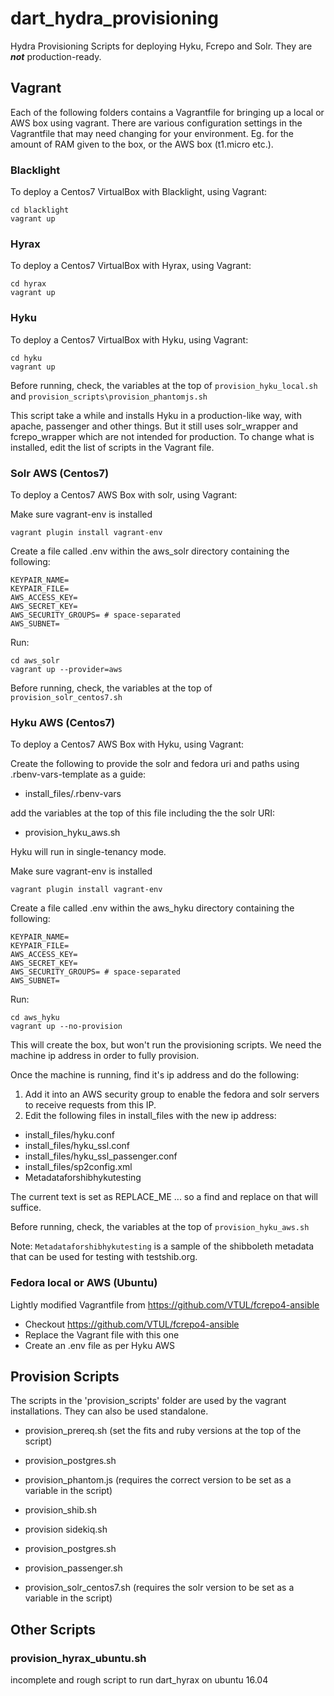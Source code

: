 # dart_hydra_provisioning
Hydra Provisioning Scripts for deploying Hyku, Fcrepo and Solr. They are  **_not_** production-ready.

## Vagrant

Each of the following folders contains a Vagrantfile for bringing up a local or AWS box using vagrant. There are various configuration settings in the Vagrantfile that may need changing for your environment. Eg. for the amount of RAM given to the box, or the AWS box (t1.micro etc.).

### Blacklight

To deploy a Centos7 VirtualBox with Blacklight, using Vagrant:

```
cd blacklight
vagrant up
```

### Hyrax

To deploy a Centos7 VirtualBox with Hyrax, using Vagrant:

```
cd hyrax
vagrant up
```

### Hyku

To deploy a Centos7 VirtualBox with Hyku, using Vagrant:

```
cd hyku
vagrant up
```

Before running, check, the variables at the top of `provision_hyku_local.sh` and `provision_scripts\provision_phantomjs.sh`

This script take a while and installs Hyku in a production-like way, with apache, passenger and other things. But it still uses solr_wrapper and fcrepo_wrapper which are not intended for production. To change what is installed, edit the list of scripts in the Vagrant file.

### Solr AWS (Centos7)

To deploy a Centos7 AWS Box with solr, using Vagrant:

Make sure vagrant-env is installed

```
vagrant plugin install vagrant-env
```

Create a file called .env within the aws_solr directory containing the following:

```
KEYPAIR_NAME=
KEYPAIR_FILE=
AWS_ACCESS_KEY=
AWS_SECRET_KEY=
AWS_SECURITY_GROUPS= # space-separated
AWS_SUBNET=
```

Run:

```
cd aws_solr
vagrant up --provider=aws
```

Before running, check, the variables at the top of `provision_solr_centos7.sh`

### Hyku AWS (Centos7)

To deploy a Centos7 AWS Box with Hyku, using Vagrant:

Create the following to provide the solr and fedora uri and paths using .rbenv-vars-template as a guide:

* install_files/.rbenv-vars

add the variables at the top of this file including the the solr URI:

* provision_hyku_aws.sh

Hyku will run in single-tenancy mode.

Make sure vagrant-env is installed

```
vagrant plugin install vagrant-env
```

Create a file called .env within the aws_hyku directory containing the following:

```
KEYPAIR_NAME=
KEYPAIR_FILE=
AWS_ACCESS_KEY=
AWS_SECRET_KEY=
AWS_SECURITY_GROUPS= # space-separated
AWS_SUBNET=
```

Run:

```
cd aws_hyku
vagrant up --no-provision
```

This will create the box, but won't run the provisioning scripts. We need the machine ip address in order to fully provision.

Once the machine is running, find it's ip address and do the following:

1. Add it into an AWS security group to enable the fedora and solr servers to receive requests from this IP.
2. Edit the following files in install_files with the new ip address:

* install_files/hyku.conf
* install_files/hyku_ssl.conf
* install_files/hyku_ssl_passenger.conf
* install_files/sp2config.xml
* Metadataforshibhykutesting

The current text is set as REPLACE_ME ... so a find and replace on that will suffice.

Before running, check, the variables at the top of `provision_hyku_aws.sh`

Note: `Metadataforshibhykutesting` is a sample of the shibboleth metadata that can be used for testing with testshib.org. 

### Fedora local or AWS (Ubuntu)

Lightly modified Vagrantfile from https://github.com/VTUL/fcrepo4-ansible

* Checkout https://github.com/VTUL/fcrepo4-ansible
* Replace the Vagrant file with this one
* Create an .env file as per Hyku AWS

## Provision Scripts

The scripts in the 'provision_scripts' folder are used by the vagrant installations. They can also be used standalone.

* provision_prereq.sh (set the fits and ruby versions at the top of the script)
* provision_postgres.sh
* provision_phantom.js (requires the correct version to be set as a variable in the script)
* provision_shib.sh
* provision sidekiq.sh
* provision_postgres.sh
* provision_passenger.sh

* provision_solr_centos7.sh (requires the solr version to be set as a variable in the script)

## Other Scripts

### provision_hyrax_ubuntu.sh 

incomplete and rough script to run dart_hyrax on ubuntu 16.04

